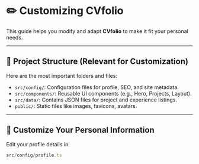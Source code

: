 # ✏️ Customizing CVfolio

This guide helps you modify and adapt **CVfolio** to make it fit your personal needs.

---

## 📁 Project Structure (Relevant for Customization)

Here are the most important folders and files:

- `src/config/`: Configuration files for profile, SEO, and site metadata.
- `src/components/`: Reusable UI components (e.g., Hero, Projects, Layout).
- `src/data/`: Contains JSON files for project and experience listings.
- `public/`: Static files like images, favicons, avatars.

---

## 👤 Customize Your Personal Information

Edit your profile details in:

```ts
src/config/profile.ts
